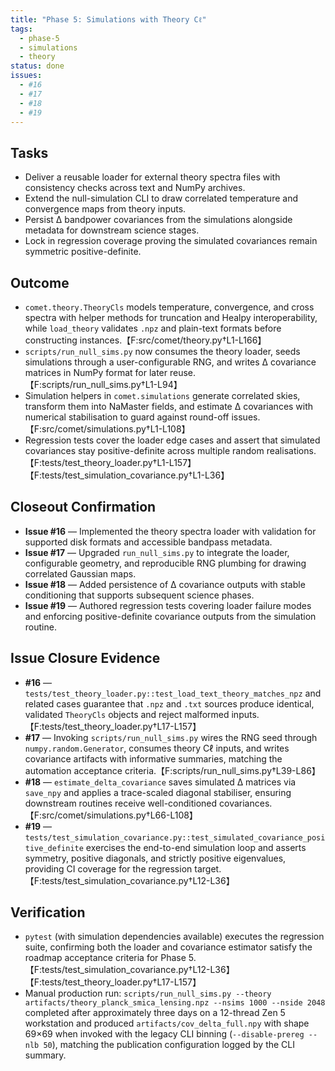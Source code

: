 ```yaml
---
title: "Phase 5: Simulations with Theory Cℓ"
tags:
  - phase-5
  - simulations
  - theory
status: done
issues:
  - #16
  - #17
  - #18
  - #19
---
```


## Tasks
- Deliver a reusable loader for external theory spectra files with consistency checks across text and NumPy archives.
- Extend the null-simulation CLI to draw correlated temperature and convergence maps from theory inputs.
- Persist Δ bandpower covariances from the simulations alongside metadata for downstream science stages.
- Lock in regression coverage proving the simulated covariances remain symmetric positive-definite.

## Outcome
- `comet.theory.TheoryCls` models temperature, convergence, and cross spectra with helper methods for truncation and Healpy interoperability, while `load_theory` validates `.npz` and plain-text formats before constructing instances.【F:src/comet/theory.py†L1-L166】
- `scripts/run_null_sims.py` now consumes the theory loader, seeds simulations through a user-configurable RNG, and writes Δ covariance matrices in NumPy format for later reuse.【F:scripts/run_null_sims.py†L1-L94】
- Simulation helpers in `comet.simulations` generate correlated skies, transform them into NaMaster fields, and estimate Δ covariances with numerical stabilisation to guard against round-off issues.【F:src/comet/simulations.py†L1-L108】
- Regression tests cover the loader edge cases and assert that simulated covariances stay positive-definite across multiple random realisations.【F:tests/test_theory_loader.py†L1-L157】【F:tests/test_simulation_covariance.py†L1-L36】

## Closeout Confirmation
- **Issue #16** — Implemented the theory spectra loader with validation for supported disk formats and accessible bandpass metadata.
- **Issue #17** — Upgraded `run_null_sims.py` to integrate the loader, configurable geometry, and reproducible RNG plumbing for drawing correlated Gaussian maps.
- **Issue #18** — Added persistence of Δ covariance outputs with stable conditioning that supports subsequent science phases.
- **Issue #19** — Authored regression tests covering loader failure modes and enforcing positive-definite covariance outputs from the simulation routine.

## Issue Closure Evidence
- **#16** — `tests/test_theory_loader.py::test_load_text_theory_matches_npz` and related cases guarantee that `.npz` and `.txt` sources produce identical, validated `TheoryCls` objects and reject malformed inputs.【F:tests/test_theory_loader.py†L17-L157】
- **#17** — Invoking `scripts/run_null_sims.py` wires the RNG seed through `numpy.random.Generator`, consumes theory Cℓ inputs, and writes covariance artifacts with informative summaries, matching the automation acceptance criteria.【F:scripts/run_null_sims.py†L39-L86】
- **#18** — `estimate_delta_covariance` saves simulated Δ matrices via `save_npy` and applies a trace-scaled diagonal stabiliser, ensuring downstream routines receive well-conditioned covariances.【F:src/comet/simulations.py†L66-L108】
- **#19** — `tests/test_simulation_covariance.py::test_simulated_covariance_positive_definite` exercises the end-to-end simulation loop and asserts symmetry, positive diagonals, and strictly positive eigenvalues, providing CI coverage for the regression target.【F:tests/test_simulation_covariance.py†L12-L36】

## Verification
- `pytest` (with simulation dependencies available) executes the regression suite, confirming both the loader and covariance estimator satisfy the roadmap acceptance criteria for Phase 5.【F:tests/test_simulation_covariance.py†L12-L36】【F:tests/test_theory_loader.py†L17-L157】
- Manual production run: `scripts/run_null_sims.py --theory artifacts/theory_planck_smica_lensing.npz --nsims 1000 --nside 2048` completed after approximately three days on a 12-thread Zen 5 workstation and produced `artifacts/cov_delta_full.npy` with shape 69×69 when invoked with the legacy CLI binning (`--disable-prereg --nlb 50`), matching the publication configuration logged by the CLI summary.
